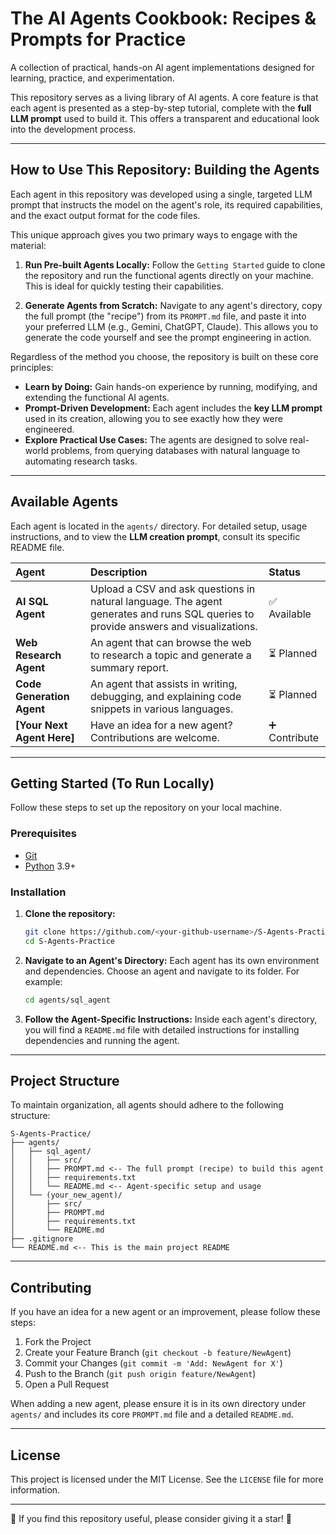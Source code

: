 # The AI Agents Cookbook: Recipes & Prompts for Practice

A collection of practical, hands-on AI agent implementations designed for learning, practice, and experimentation.

This repository serves as a living library of AI agents. A core feature is that each agent is presented as a step-by-step tutorial, complete with the **full LLM prompt** used to build it. This offers a transparent and educational look into the development process.

---

## How to Use This Repository: Building the Agents

Each agent in this repository was developed using a single, targeted LLM prompt that instructs the model on the agent's role, its required capabilities, and the exact output format for the code files.

This unique approach gives you two primary ways to engage with the material:

1.  **Run Pre-built Agents Locally:** Follow the `Getting Started` guide to clone the repository and run the functional agents directly on your machine. This is ideal for quickly testing their capabilities.

2.  **Generate Agents from Scratch:** Navigate to any agent's directory, copy the full prompt (the "recipe") from its `PROMPT.md` file, and paste it into your preferred LLM (e.g., Gemini, ChatGPT, Claude). This allows you to generate the code yourself and see the prompt engineering in action.

Regardless of the method you choose, the repository is built on these core principles:

-   **Learn by Doing:** Gain hands-on experience by running, modifying, and extending the functional AI agents.
-   **Prompt-Driven Development:** Each agent includes the **key LLM prompt** used in its creation, allowing you to see exactly how they were engineered.
-   **Explore Practical Use Cases:** The agents are designed to solve real-world problems, from querying databases with natural language to automating research tasks.

---

## Available Agents

Each agent is located in the `agents/` directory. For detailed setup, usage instructions, and to view the **LLM creation prompt**, consult its specific README file.

| Agent | Description | Status |
| :--- | :--- | :--- |
| **AI SQL Agent** | Upload a CSV and ask questions in natural language. The agent generates and runs SQL queries to provide answers and visualizations. | ✅ Available |
| **Web Research Agent** | An agent that can browse the web to research a topic and generate a summary report. | ⏳ Planned |
| **Code Generation Agent**| An agent that assists in writing, debugging, and explaining code snippets in various languages. | ⏳ Planned |
| **[Your Next Agent Here]**| Have an idea for a new agent? Contributions are welcome. | ➕ Contribute |

---

## Getting Started (To Run Locally)

Follow these steps to set up the repository on your local machine.

### Prerequisites

-   [Git](https://git-scm.com/)
-   [Python](https://www.python.org/downloads/) 3.9+

### Installation

1.  **Clone the repository:**
    ```bash
    git clone https://github.com/<your-github-username>/S-Agents-Practice.git
    cd S-Agents-Practice
    ```

2.  **Navigate to an Agent's Directory:**
    Each agent has its own environment and dependencies. Choose an agent and navigate to its folder. For example:
    ```bash
    cd agents/sql_agent
    ```

3.  **Follow the Agent-Specific Instructions:**
    Inside each agent's directory, you will find a `README.md` file with detailed instructions for installing dependencies and running the agent.

---

## Project Structure

To maintain organization, all agents should adhere to the following structure:

```
S-Agents-Practice/
├── agents/
│   ├── sql_agent/
│   │   ├── src/
│   │   ├── PROMPT.md <-- The full prompt (recipe) to build this agent
│   │   ├── requirements.txt
│   │   └── README.md <-- Agent-specific setup and usage
│   └── (your_new_agent)/
│       ├── src/
│       ├── PROMPT.md
│       ├── requirements.txt
│       └── README.md
├── .gitignore
└── README.md <-- This is the main project README
```

---

## Contributing

If you have an idea for a new agent or an improvement, please follow these steps:

1.  Fork the Project
2.  Create your Feature Branch (`git checkout -b feature/NewAgent`)
3.  Commit your Changes (`git commit -m 'Add: NewAgent for X'`)
4.  Push to the Branch (`git push origin feature/NewAgent`)
5.  Open a Pull Request

When adding a new agent, please ensure it is in its own directory under `agents/` and includes its core `PROMPT.md` file and a detailed `README.md`.

---

## License

This project is licensed under the MIT License. See the `LICENSE` file for more information.

---

🌟 If you find this repository useful, please consider giving it a star! 🌟 
